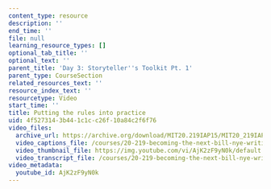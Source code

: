 ```yaml
---
content_type: resource
description: ''
end_time: ''
file: null
learning_resource_types: []
optional_tab_title: ''
optional_text: ''
parent_title: 'Day 3: Storyteller''s Toolkit Pt. 1'
parent_type: CourseSection
related_resources_text: ''
resource_index_text: ''
resourcetype: Video
start_time: ''
title: Putting the rules into practice
uid: 4f527314-3b44-1c1c-c26f-10a84c2f6f76
video_files:
  archive_url: https://archive.org/download/MIT20.219IAP15/MIT20_219IAP15_D03P1_300k.mp4
  video_captions_file: /courses/20-219-becoming-the-next-bill-nye-writing-and-hosting-the-educational-show-january-iap-2015/ed69a78522815cc0bce4d754f2c7e7d8_AjK2zF9yN0k.vtt
  video_thumbnail_file: https://img.youtube.com/vi/AjK2zF9yN0k/default.jpg
  video_transcript_file: /courses/20-219-becoming-the-next-bill-nye-writing-and-hosting-the-educational-show-january-iap-2015/946e5132552e319ef3712c9dd5f6eaba_AjK2zF9yN0k.pdf
video_metadata:
  youtube_id: AjK2zF9yN0k
---
```

